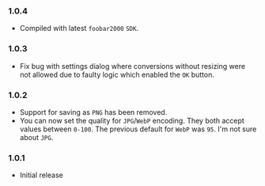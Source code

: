 ### 1.0.4
- Compiled with latest `foobar2000` `SDK`.

### 1.0.3
- Fix bug with settings dialog where conversions without resizing were not allowed due to faulty logic which enabled the `OK` button.

### 1.0.2
- Support for saving as `PNG` has been removed.
- You can now set the quality for `JPG`/`WebP` encoding. They both accept values between `0-100`. The previous default for `WebP` was `95`. I'm not sure about `JPG`.

### 1.0.1
- Initial release
